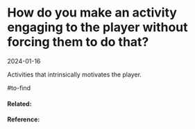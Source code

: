 # How do you make an activity engaging to the player without forcing them to do that?
2024-01-16

Activities that intrinsically motivates the player.

#to-find 
#### Related:


#### Reference:
